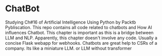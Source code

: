 # ChatBot
Studying Ch#16 of Artificial Intelligence Using Python by Packtb Pybliscation. This repo contains all code related to chatbots and How AI influences Chatbot. 
This chapter is important as this is a bridge between LLM and NLP.
Apparently, this chapter doesn't involve any code. Usually a concise Flask webapp for webhooks. 
Chatbots are great help to CSRs of a company. Its like a miniature LLM. or LLM without transformer
